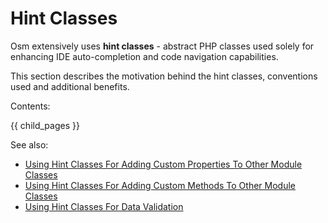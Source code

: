 # Hint Classes #

Osm extensively uses **hint classes** - abstract PHP classes used solely for enhancing IDE auto-completion and code navigation capabilities.

This section describes the motivation behind the hint classes, conventions used and additional benefits. 

Contents:

{{ child_pages }}  

See also:

* [Using Hint Classes For Adding Custom Properties To Other Module Classes](properties/adding-properties-to-other-module-classes.html)
* [Using Hint Classes For Adding Custom Methods To Other Module Classes](dynamic-traits/adding-custom-methods.html)
* [Using Hint Classes For Data Validation](../web-development/validation.html)